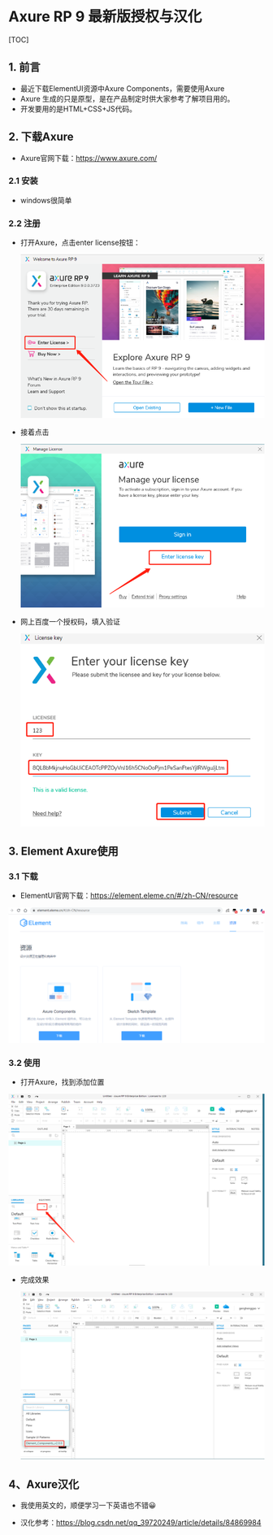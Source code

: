 # Axure RP 9 最新版授权与汉化

[TOC]

## 1.  前言

- 最近下载ElementUI资源中Axure Components，需要使用Axure 
- Axure 生成的只是原型，是在产品制定时供大家参考了解项目用的。
- 开发要用的是HTML+CSS+JS代码。



## 2. 下载Axure

- Axure官网下载：https://www.axure.com/

### 2.1 安装

- windows很简单

### 2.2 注册

- 打开Axure，点击enter license按钮：

  ![](IMG/微信截图_20201218155009.png)

- 接着点击

  ![](IMG/微信截图_20201218155110.png)

- 网上百度一个授权码，填入验证

  ![](IMG/微信截图_20201218155159.png)





## 3. Element Axure使用

### 3.1 下载

- ElementUI官网下载：https://element.eleme.cn/#/zh-CN/resource

![](IMG/微信截图_20201218152830.png)



### 3.2 使用

- 打开Axure，找到添加位置

![](IMG/微信截图_20201218155826.png)



- 完成效果

  ![](IMG/微信截图_20201218160105.png)



## 4、Axure汉化

- 我使用英文的，顺便学习一下英语也不错😀

- 汉化参考：https://blog.csdn.net/qq_39720249/article/details/84869984